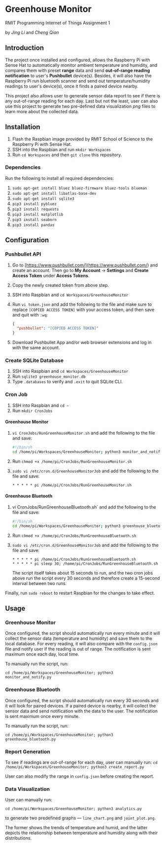 # Greenhouse Monitor
RMIT Programming Internet of Things Assignment 1

by _Jing Li_ and _Cheng Qian_

## Introduction

The project once installed and configured, allows the Raspberry Pi with Sense Hat to automatically monitor ambient temperature and humidity, and compares them with preset __range__ data and send __out-of-range reading notification__ to user's __Pushbullet__ device(s). Besides, it will also have the Raspberry Pi run bluetooth scanner and send out temperature/humidity readings to user's device(s), once it finds a paired device nearby.

This project also allows user to generate sensor data report to see if there is any out-of-range reading for each day. Last but not the least, user can also use this project to generate two pre-defined data visualization _png_ files to learn more about the collected data.

## Installation

1. Flash the Raspbian image provided by RMIT School of Science to the Raspberry Pi with Sense Hat.
2. SSH into the Raspbian and run `mkdir Workspaces`
3. Run `cd Workspaces` and then `git clone` this repository.

### Dependencies

Run the following to install all required dependencies:

1. `sudo apt-get install bluez bluez-firmware bluez-tools blueman`
2. `sudo apt-get install libatlas-base-dev`
3. `sudo apt-get install sqlite3`
4. `pip3 install pybluez`
5. `pip3 install requests`
6. `pip3 install matplotlib`
7. `pip3 install seaborn`
8. `pip3 install pandas`

## Configuration

### Pushbullet API

1. Go to [https://www.pushbullet.com/](<https://www.pushbullet.com/>) and create an account. Then go to __My Account__ -> __Settings__ and __Create Access Token__ under __Access Tokens__.

2. Copy the newly created token from above step.

3. SSH into Raspbian and `cd Workspaces/GreenhouseMonitor`

4. Run `vi token.json` and add the following to the file and make sure to replace `[COPIED ACCESS TOKEN]` with your access token, and then save and quit with `:wq`:

   ```json
   {
     "pushbullet": "[COPIED ACCESS TOKEN]"
   }
   ```

5. Download Pushbullet App and/or web browser extensions and log in with the same account.

### Create SQLite Database

1. SSH into Raspbian and `cd Workspaces/GreenhouseMonitor`
2. Run `sqlite3 greenhouse_monitor.db`
3. Type `.databases` to verify and `.exit` to quit SQLite CLI.

### Cron Job

1. SSH into Raspbian and `cd ~`
2. Run `mkdir CronJobs`

#### Greenhouse Monitor

1. `vi CronJobs/RunGreenhouseMonitor.sh` and add the following to the file and save:

   ```bash
   #!/bin/sh
   cd /home/pi/Workspaces/GreenhouseMonitor; python3 monitor_and_notify.py
   ```

2. Run `chmod +x /home/pi/CronJobs/RunGreenhouseMonitor.sh`

3. `sudo vi /etc/cron.d/GreenhouseMonitorJob` and add the following to the file and save:

   `* * * * * pi /home/pi/CronJobs/RunGreenhouseMonitor.sh`

#### Greenhouse Bluetooth

1. vi CronJobs/RunGreenhouseBluetooth.sh` and add the following to the file and save:

   ```bash
   #!/bin/sh
   cd /home/pi/Workspaces/GreenhouseMonitor; python3 greenhouse_bluetooth.py
   ```

2. Run `chmod +x /home/pi/CronJobs/RunGreenhouseBluetooth.sh`

3. `sudo vi /etc/cron.d/GreenhouseMonitorJob` and add the following to the file and save:

   ```
   * * * * * pi /home/pi/CronJobs/RunGreenhouseBluetooth.sh
   * * * * * pi sleep 30; /home/pi/CronJobs/RunGreenhouseBluetooth.sh
   ```

   The script itself takes about 15 seconds to run, and the two cron jobs above run the script every 30 seconds and therefore create a 15-second interval between two runs.

Finally, run `sudo reboot` to restart Raspbian for the changes to take effect.

## Usage

### Greenhouse Monitor

Once configured, the script should automatically run every minute and it will collect the sensor data (temperature and humidity) and save them to the local database. For every reading, it will also compare with the `config.json` file and notify user if the reading is out of range. The notification is sent maximum once each day, local time.

To manually run the script, run:

 `cd /home/pi/Workspaces/GreenhouseMonitor; python3 monitor_and_notify.py`

### Greenhouse Bluetooth

Once configured, the script should automatically run every 30 seconds and it will look for paired devices. If a paired device is nearby, it will collect the sensor data and send notification with the data to the user. The notification is sent maximum once every minute.

To manually run the script, run:

`cd /home/pi/Workspaces/GreenhouseMonitor; python3 greenhouse_bluetooth.py`

### Report Generation

To see if readings are out-of-range for each day, user can manually run:
`cd /home/pi/Workspaces/GreenhouseMonitor; python3 create_report.py`

User can also modify the range in `config.json` before creating the report.

### Data Visualization

User can manually run:

`cd /home/pi/Workspaces/GreenhouseMonitor; python3 analytics.py`

to generate two predefined graphs — `line_chart.png` and `joint_plot.png`.

The former shows the trends of temperature and humid, and the latter depicts the relationship between temperature and humidity along with their distributions.

